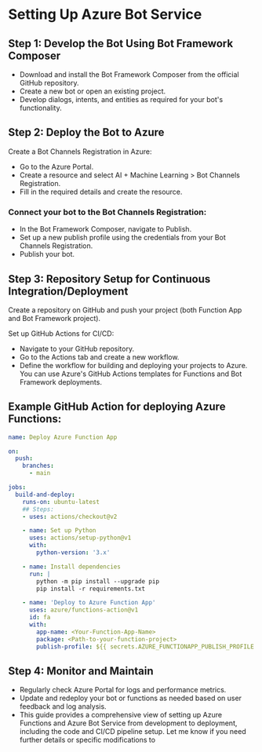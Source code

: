 # Setting Up Azure Bot Service

## Step 1: Develop the Bot Using Bot Framework Composer

+ Download and install the Bot Framework Composer from the official GitHub repository.
+ Create a new bot or open an existing project.
+ Develop dialogs, intents, and entities as required for your bot's functionality.

## Step 2: Deploy the Bot to Azure

Create a Bot Channels Registration in Azure:

+ Go to the Azure Portal.
+ Create a resource and select AI + Machine Learning > Bot Channels Registration.
+ Fill in the required details and create the resource.

### Connect your bot to the Bot Channels Registration:
+ In the Bot Framework Composer, navigate to Publish.
+ Set up a new publish profile using the credentials from your Bot Channels Registration.
+ Publish your bot.

## Step 3: Repository Setup for Continuous Integration/Deployment

Create a repository on GitHub and push your project (both Function App and Bot Framework project).

Set up GitHub Actions for CI/CD:
+ Navigate to your GitHub repository.
+ Go to the Actions tab and create a new workflow.
+ Define the workflow for building and deploying your projects to Azure. You can use Azure's GitHub Actions templates for Functions and Bot Framework deployments.

## Example GitHub Action for deploying Azure Functions:

```yaml
name: Deploy Azure Function App

on:
  push:
    branches:
      - main

jobs:
  build-and-deploy:
    runs-on: ubuntu-latest
    ## Steps:
    - uses: actions/checkout@v2

    - name: Set up Python
      uses: actions/setup-python@v1
      with:
        python-version: '3.x'

    - name: Install dependencies
      run: |
        python -m pip install --upgrade pip
        pip install -r requirements.txt

    - name: 'Deploy to Azure Function App'
      uses: azure/functions-action@v1
      id: fa
      with:
        app-name: <Your-Function-App-Name>
        package: <Path-to-your-function-project>
        publish-profile: ${{ secrets.AZURE_FUNCTIONAPP_PUBLISH_PROFILE }}
```

## Step 4: Monitor and Maintain

+ Regularly check Azure Portal for logs and performance metrics.
+ Update and redeploy your bot or functions as needed based on user feedback and log analysis.
+ This guide provides a comprehensive view of setting up Azure Functions and Azure Bot Service from development to deployment, including the code and CI/CD pipeline setup. Let me know if you need further details or specific modifications to